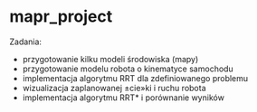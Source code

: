 # mapr_project

Zadania:
- przygotowanie kilku modeli środowiska (mapy)
- przygotowanie modelu robota o kinematyce samochodu
- implementacja algorytmu RRT dla zdefiniowanego problemu
- wizualizacja zaplanowanej ±cie»ki i ruchu robota
- implementacja algorytmu RRT* i porównanie wyników

